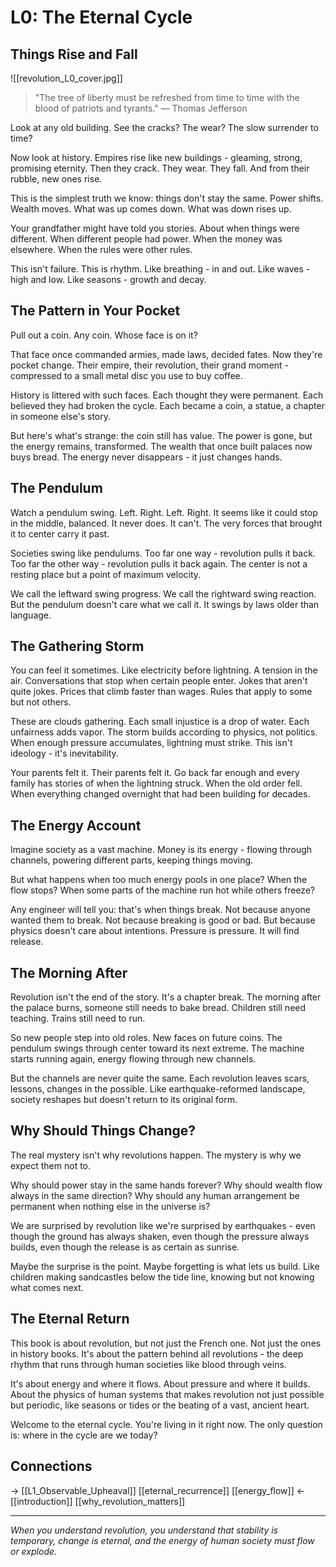# L0: The Eternal Cycle
## Things Rise and Fall

![[revolution_L0_cover.jpg]]

> "The tree of liberty must be refreshed from time to time with the blood of patriots and tyrants."
> — Thomas Jefferson

Look at any old building. See the cracks? The wear? The slow surrender to time? 

Now look at history. Empires rise like new buildings - gleaming, strong, promising eternity. Then they crack. They wear. They fall. And from their rubble, new ones rise.

This is the simplest truth we know: things don't stay the same. Power shifts. Wealth moves. What was up comes down. What was down rises up.

Your grandfather might have told you stories. About when things were different. When different people had power. When the money was elsewhere. When the rules were other rules.

This isn't failure. This is rhythm. Like breathing - in and out. Like waves - high and low. Like seasons - growth and decay.

## The Pattern in Your Pocket

Pull out a coin. Any coin. Whose face is on it? 

That face once commanded armies, made laws, decided fates. Now they're pocket change. Their empire, their revolution, their grand moment - compressed to a small metal disc you use to buy coffee.

History is littered with such faces. Each thought they were permanent. Each believed they had broken the cycle. Each became a coin, a statue, a chapter in someone else's story.

But here's what's strange: the coin still has value. The power is gone, but the energy remains, transformed. The wealth that once built palaces now buys bread. The energy never disappears - it just changes hands.

## The Pendulum

Watch a pendulum swing. Left. Right. Left. Right. It seems like it could stop in the middle, balanced. It never does. It can't. The very forces that brought it to center carry it past.

Societies swing like pendulums. Too far one way - revolution pulls it back. Too far the other way - revolution pulls it back again. The center is not a resting place but a point of maximum velocity.

We call the leftward swing progress. We call the rightward swing reaction. But the pendulum doesn't care what we call it. It swings by laws older than language.

## The Gathering Storm

You can feel it sometimes. Like electricity before lightning. A tension in the air. Conversations that stop when certain people enter. Jokes that aren't quite jokes. Prices that climb faster than wages. Rules that apply to some but not others.

These are clouds gathering. Each small injustice is a drop of water. Each unfairness adds vapor. The storm builds according to physics, not politics. When enough pressure accumulates, lightning must strike. This isn't ideology - it's inevitability.

Your parents felt it. Their parents felt it. Go back far enough and every family has stories of when the lightning struck. When the old order fell. When everything changed overnight that had been building for decades.

## The Energy Account

Imagine society as a vast machine. Money is its energy - flowing through channels, powering different parts, keeping things moving. 

But what happens when too much energy pools in one place? When the flow stops? When some parts of the machine run hot while others freeze?

Any engineer will tell you: that's when things break. Not because anyone wanted them to break. Not because breaking is good or bad. But because physics doesn't care about intentions. Pressure is pressure. It will find release.

## The Morning After

Revolution isn't the end of the story. It's a chapter break. The morning after the palace burns, someone still needs to bake bread. Children still need teaching. Trains still need to run.

So new people step into old roles. New faces on future coins. The pendulum swings through center toward its next extreme. The machine starts running again, energy flowing through new channels.

But the channels are never quite the same. Each revolution leaves scars, lessons, changes in the possible. Like earthquake-reformed landscape, society reshapes but doesn't return to its original form.

## Why Should Things Change?

The real mystery isn't why revolutions happen. The mystery is why we expect them not to.

Why should power stay in the same hands forever? Why should wealth flow always in the same direction? Why should any human arrangement be permanent when nothing else in the universe is?

We are surprised by revolution like we're surprised by earthquakes - even though the ground has always shaken, even though the pressure always builds, even though the release is as certain as sunrise.

Maybe the surprise is the point. Maybe forgetting is what lets us build. Like children making sandcastles below the tide line, knowing but not knowing what comes next.

## The Eternal Return

This book is about revolution, but not just the French one. Not just the ones in history books. It's about the pattern behind all revolutions - the deep rhythm that runs through human societies like blood through veins.

It's about energy and where it flows. About pressure and where it builds. About the physics of human systems that makes revolution not just possible but periodic, like seasons or tides or the beating of a vast, ancient heart.

Welcome to the eternal cycle. You're living in it right now. The only question is: where in the cycle are we today?

## Connections
→ [[L1_Observable_Upheaval]] [[eternal_recurrence]] [[energy_flow]]
← [[introduction]] [[why_revolution_matters]]

---
*When you understand revolution, you understand that stability is temporary, change is eternal, and the energy of human society must flow or explode.*